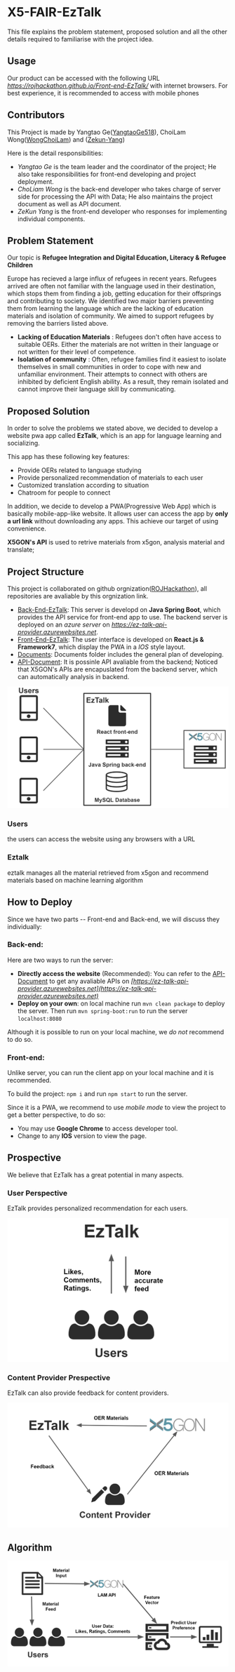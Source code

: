 # X5-FAIR-EzTalk
This file explains the problem statement, proposed solution and all the other details required to familiarise with the project idea.

## Usage
Our product can be accessed with the following URL *https://rojhackathon.github.io/Front-end-EzTalk/* with internet browsers. For best experience, it is recommended to access with mobile phones

## Contributors
This Project is made by Yangtao Ge([YangtaoGe518](https://github.com/YangtaoGe518)), ChoiLam Wong([WongChoiLam](https://github.com/WongChoiLam)) and ([Zekun-Yang](https://github.com/Zekun-Yang))

Here is the detail responsibilities:
* *Yangtao Ge* is the team leader and the coordinator of the project; He also take responsibilities for front-end developing and project deployment.
* *ChoLiam Wong* is the back-end developer who takes charge of server side for processing the API with Data; He also maintains the project document as well as API document.
* *ZeKun Yang* is the front-end developer who responses for implementing individual components.

## Problem Statement
Our topic is **Refugee Integration and Digital Education, Literacy & Refugee Children**

Europe has recieved a large influx of refugees in recent years. Refugees arrived are often not familiar with the language used in their destination, which stops them from finding a job, getting education for their offsprings and contributing to society. We identified two major barriers preventing them from learning the language which are the lacking of education materials and isolation of community. We aimed to support refugees by removing the barriers listed above.

* **Lacking of Education Materials** : Refugees don't often have access to suitable OERs. Either the materials are not written in their language or not written for their level of competence.
* **Isolation of community** : Often, refugee families find it easiest to isolate themselves in small communities in order to cope with new and unfamiliar environment. Their attempts to connect with others are inhibited by deficient English ability. As a result, they remain isolated and cannot improve their language skill by communicating.

## Proposed Solution
In order to solve the problems we stated above, we decided to develop a website pwa app called **EzTalk**, which is an app for language learning and socializing.

This app has these following key features:
* Provide OERs related to language studying
* Provide personalized recommendation of materials to each user
* Customized translation according to situation
* Chatroom for people to connect

In addition, we decide to develop a PWA(Progressive Web App) which is basically mobile-app-like website. It allows user can access the app by **only a url link** without downloading any apps.
This achieve our target of using convenience.

**X5GON's API** is used to retrive materials from x5gon, analysis material and translate;

## Project Structure
This project is collaborated on github orgnization([ROJHackathon](https://github.com/ROJHackathon)), all repositories are avaliable by this orgnization link.

* [Back-End-EzTalk](https://github.com/ROJHackathon/Back-end-EzTalk):
     This server is developd on **Java Spring Boot**, which provides the API service for front-end app to use. The backend server is deployed on an *azure server* on *https://ez-talk-api-provider.azurewebsites.net*. 
* [Front-End-EzTalk](https://github.com/ROJHackathon/Front-end-EzTalk):
    The user interface is developed on **React.js & Framework7**, which display the PWA in a *IOS* style layout.
* [Documents](https://github.com/ROJHackathon/Documents):
    Documents folder includes the general plan of developing.
* [API-Document](https://github.com/ROJHackathon/API-Documents):
    It is possinle API avaliable from the backend; Noticed that X5GON's APIs are encapuslated from the backend server, which can automatically analysis in backend.

![Structure](/assets/structure.png)

### Users
the users can access the website using any browsers with a URL
### Eztalk
eztalk manages all the material retrieved from x5gon and recommend materials based on machine learning algorithm




## How to Deploy 
Since we have two parts -- Front-end and Back-end, we will discuss they individually:
### Back-end:
Here are two ways to run the server:
* **Directly access the website** (Recommended): You can refer to the [API-Document](https://github.com/ROJHackathon/API-Documents) to get any avaliable APIs on *[https://ez-talk-api-provider.azurewebsites.net](https://ez-talk-api-provider.azurewebsites.net)* 
* **Deploy on your own**: on local machine run `mvn clean package` to deploy the server. Then run `mvn spring-boot:run` to run the server `localhost:8080`

Although it is possible to run on your local machine, we *do not* recommend to do so.

### Front-end:
Unlike server, you can run the client app on your local machine and it is recommended. 

To build the project: `npm i` and run `npm start` to run the server. 

Since it is a PWA, we recommend to use *mobile mode* to view the project to get a better perspective, to do so:
* You may use **Google Chrome** to access developer tool.
* Change to any **IOS** version to view the page.

## Prospective

We believe that EzTalk has a great potential in many aspects.

### User Perspective

EzTalk provides personalized recommendation for each users.

![User](/assets/user.png)

### Content Provider Prespective

EzTalk can also provide feedback for content providers.

![Provider](/assets/provider.png)

## Algorithm

![Algorithm](/assets/algorithm.png)